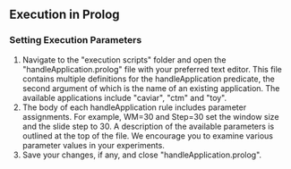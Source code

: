 ## Execution in Prolog

### Setting Execution Parameters

  1. Navigate to the "execution scripts" folder and open the "handleApplication.prolog" file with your preferred text editor. This file contains multiple definitions for the handleApplication predicate, the second argument of which is the name of an existing application. The available applications include "caviar", "ctm" and "toy".
  2. The body of each handleApplication rule includes parameter assignments.  For example, WM=30 and Step=30 set the window size and the slide step to 30.  A description of the available parameters is outlined at the top of the file. We encourage you to examine various parameter values in your experiments.
  3. Save your changes, if any, and close "handleApplication.prolog".
